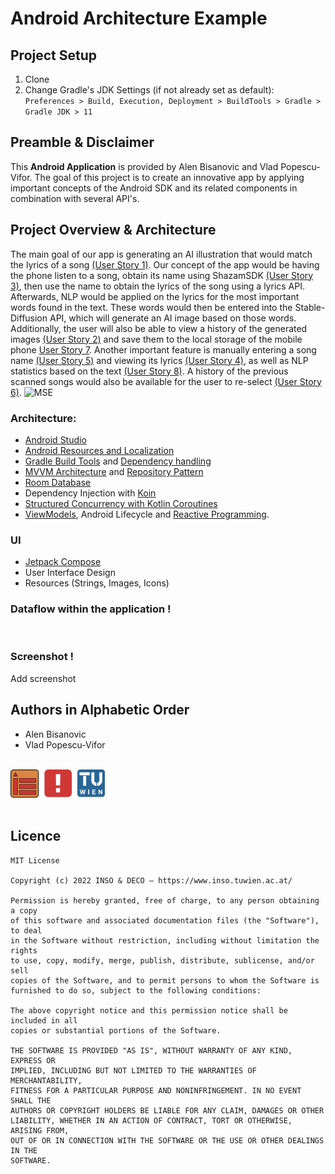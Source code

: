 # Android Architecture Example

## Project Setup

1. Clone
1. Change Gradle's JDK Settings (if not already set as default): 
`Preferences > Build, Execution, Deployment > BuildTools > Gradle > Gradle JDK > 11`

## Preamble & Disclaimer

This **Android Application** is provided by Alen Bisanovic and Vlad Popescu-Vifor. The goal of this project is to create an innovative app by applying important concepts of the Android SDK and its related components in combination with several API's. 


## Project Overview & Architecture

The main goal of our app is generating an AI illustration that would match the lyrics of a song [(User Story 1)](https://student.inso.tuwien.ac.at/mobile-app-software-engineering/ws22/track-a-team-09-android/-/issues/1).
Our concept of the app would be having the phone listen to a song, obtain its name using ShazamSDK [(User Story 3)](https://student.inso.tuwien.ac.at/mobile-app-software-engineering/ws22/track-a-team-09-android/-/issues/3), then use the name to obtain the lyrics of the song using a lyrics API. Afterwards, NLP would be applied on the lyrics for the most important words found in the text. These words would then be entered into the Stable-Diffusion API, which will generate an AI image based on those words. 
Additionally, the user will also be able to view a history of the generated images [(User Story 2)](https://student.inso.tuwien.ac.at/mobile-app-software-engineering/ws22/track-a-team-09-android/-/issues/2) and save them to the local storage of the mobile phone [User Story 7](https://student.inso.tuwien.ac.at/mobile-app-software-engineering/ws22/track-a-team-09-android/-/issues/7). Another important feature is manually entering a song name [(User Story 5)](https://student.inso.tuwien.ac.at/mobile-app-software-engineering/ws22/track-a-team-09-android/-/issues/5) and viewing its lyrics [(User Story 4)](https://student.inso.tuwien.ac.at/mobile-app-software-engineering/ws22/track-a-team-09-android/-/issues/4), as well as NLP statistics based on the text [(User Story 8)](https://student.inso.tuwien.ac.at/mobile-app-software-engineering/ws22/track-a-team-09-android/-/issues/8). A history of the previous scanned songs would also be available for the user to re-select [(User Story 6)](https://student.inso.tuwien.ac.at/mobile-app-software-engineering/ws22/track-a-team-09-android/-/issues/6). 
![MSE](uploads/4a3af3bc7beeb1738f0ba9bbe45e97f4/MSE.png)


### Architecture: 

* [Android Studio](https://developer.android.com/studio/)
* [Android Resources and Localization](https://developer.android.com/guide/topics/resources/providing-resources)
* [Gradle Build Tools](https://gradle.org/) and [Dependency handling](https://developer.android.com/studio/build/dependencies)
* [MVVM Architecture](https://developer.android.com/jetpack/guide) and [Repository Pattern](https://developer.android.com/jetpack/guide#overview)
* [Room Database](https://developer.android.com/training/data-storage/room)
* Dependency Injection with [Koin](https://insert-koin.io/)
* [Structured Concurrency with Kotlin Coroutines](https://developer.android.com/kotlin/coroutines)
* [ViewModels](https://developer.android.com/topic/libraries/architecture/viewmodel), Android Lifecycle and [Reactive Programming](https://en.wikipedia.org/wiki/Reactive_programming).

### UI
* [Jetpack Compose](https://developer.android.com/jetpack/compose/documentation)
* User Interface Design
* Resources (Strings, Images, Icons)

### Dataflow within the application !



<br />




### Screenshot !
Add screenshot

## Authors in Alphabetic Order

* Alen Bisanovic 
* Vlad Popescu-Vifor

<br />

<img src="doc/logos.png" width="30%" height="30%" />

<br />
<br />

## Licence

```
MIT License

Copyright (c) 2022 INSO & DECO – https://www.inso.tuwien.ac.at/

Permission is hereby granted, free of charge, to any person obtaining a copy
of this software and associated documentation files (the "Software"), to deal
in the Software without restriction, including without limitation the rights
to use, copy, modify, merge, publish, distribute, sublicense, and/or sell
copies of the Software, and to permit persons to whom the Software is
furnished to do so, subject to the following conditions:

The above copyright notice and this permission notice shall be included in all
copies or substantial portions of the Software.

THE SOFTWARE IS PROVIDED "AS IS", WITHOUT WARRANTY OF ANY KIND, EXPRESS OR
IMPLIED, INCLUDING BUT NOT LIMITED TO THE WARRANTIES OF MERCHANTABILITY,
FITNESS FOR A PARTICULAR PURPOSE AND NONINFRINGEMENT. IN NO EVENT SHALL THE
AUTHORS OR COPYRIGHT HOLDERS BE LIABLE FOR ANY CLAIM, DAMAGES OR OTHER
LIABILITY, WHETHER IN AN ACTION OF CONTRACT, TORT OR OTHERWISE, ARISING FROM,
OUT OF OR IN CONNECTION WITH THE SOFTWARE OR THE USE OR OTHER DEALINGS IN THE
SOFTWARE.
```
